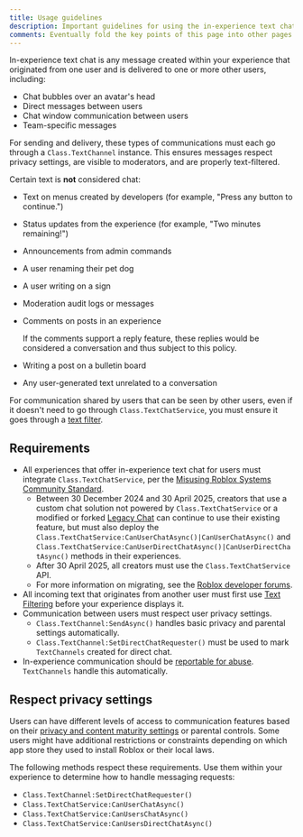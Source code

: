 ```yaml
---
title: Usage guidelines
description: Important guidelines for using the in-experience text chat feature.
comments: Eventually fold the key points of this page into other pages and remove.
---
```


In-experience text chat is any message created within your experience that originated from one user and is delivered to one or more other users, including:

- Chat bubbles over an avatar's head
- Direct messages between users
- Chat window communication between users
- Team-specific messages

For sending and delivery, these types of communications must each go through a `Class.TextChannel` instance. This ensures messages respect privacy settings, are visible to moderators, and are properly text-filtered.

Certain text is **not** considered chat:

- Text on menus created by developers (for example, "Press any button to continue.")
- Status updates from the experience (for example, "Two minutes remaining!")
- Announcements from admin commands
- A user renaming their pet dog
- A user writing on a sign
- Moderation audit logs or messages
- Comments on posts in an experience

  <Alert severity="info">
  If the comments support a reply feature, these replies would be considered a conversation and thus subject to this policy.
  </Alert>

- Writing a post on a bulletin board
- Any user-generated text unrelated to a conversation

For communication shared by users that can be seen by other users, even if it doesn't need to go through `Class.TextChatService`, you must ensure it goes through a [text filter](../ui/text-filtering.md).

## Requirements

- All experiences that offer in-experience text chat for users must integrate `Class.TextChatService`, per the [Misusing Roblox Systems Community Standard](https://en.help.roblox.com/hc/en-us/articles/203313410-Roblox-Community-Standards).
  - Between 30 December 2024 and 30 April 2025, creators that use a custom chat solution not powered by `Class.TextChatService` or a modified or forked [Legacy Chat](legacy/legacy-chat-system.md) can continue to use their existing feature, but must also deploy the `Class.TextChatService:CanUserChatAsync()|CanUserChatAsync()` and `Class.TextChatService:CanUserDirectChatAsync()|CanUserDirectChatAsync()` methods in their experiences.
  - After 30 April 2025, all creators must use the `Class.TextChatService` API.
  - For more information on migrating, see the [Roblox developer forums](https://devforum.roblox.com/t/migrate-to-textchatservice-removing-support-for-legacy-chat-and-custom-chat-systems/3237100).
- All incoming text that originates from another user must first use [Text Filtering](../ui/text-filtering.md) before your experience displays it.
- Communication between users must respect user privacy settings.
  - `Class.TextChannel:SendAsync()` handles basic privacy and parental settings automatically.
  - `Class.TextChannel:SetDirectChatRequester()` must be used to mark `TextChannels` created for direct chat.
- In-experience communication should be [reportable for abuse](https://en.help.roblox.com/hc/en-us/articles/203312410-How-to-Report-Rule-Violations). `TextChannels` handle this automatically.

## Respect privacy settings

Users can have different levels of access to communication features based on their [privacy and content maturity settings](https://www.roblox.com/my/account#!/privacy/Communication/ExperienceChat) or parental controls. Some users might have additional restrictions or constraints depending on which app store they used to install Roblox or their local laws.

The following methods respect these requirements. Use them within your experience to determine how to handle messaging requests:

- `Class.TextChannel:SetDirectChatRequester()`
- `Class.TextChatService:CanUserChatAsync()`
- `Class.TextChatService:CanUsersChatAsync()`
- `Class.TextChatService:CanUsersDirectChatAsync()`
